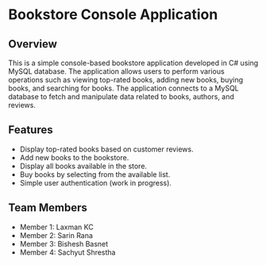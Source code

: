 # Bookstore Console Application

## Overview
This is a simple console-based bookstore application developed in C# using MySQL database. The application allows users to perform various operations such as viewing top-rated books, adding new books, buying books, and searching for books. The application connects to a MySQL database to fetch and manipulate data related to books, authors, and reviews.

## Features
- Display top-rated books based on customer reviews.
- Add new books to the bookstore.
- Display all books available in the store.
- Buy books by selecting from the available list.
- Simple user authentication (work in progress).

## Team Members
- Member 1: Laxman KC
- Member 2: Sarin Rana
- Member 3: Bishesh Basnet
- Member 4: Sachyut Shrestha
